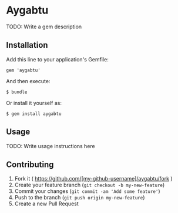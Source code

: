 # Aygabtu

TODO: Write a gem description

## Installation

Add this line to your application's Gemfile:

    gem 'aygabtu'

And then execute:

    $ bundle

Or install it yourself as:

    $ gem install aygabtu

## Usage

TODO: Write usage instructions here

## Contributing

1. Fork it ( https://github.com/[my-github-username]/aygabtu/fork )
2. Create your feature branch (`git checkout -b my-new-feature`)
3. Commit your changes (`git commit -am 'Add some feature'`)
4. Push to the branch (`git push origin my-new-feature`)
5. Create a new Pull Request
